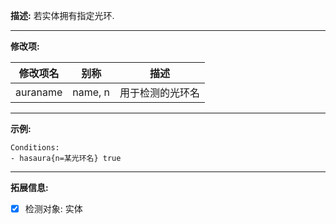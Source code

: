 **描述:** 若实体拥有指定光环.

---

**修改项:**

| 修改项名  | 别称           | 描述                      |
| --------- | -------------- | ------------------------- |
| auraname | name, n | 用于检测的光环名 |

---

**示例:**

```
Conditions:
- hasaura{n=某光环名} true

```

---

**拓展信息:**

- [x] 检测对象: 实体